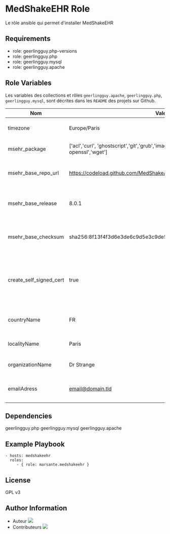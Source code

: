 MedShakeEHR Role
=========

Le rôle ansible qui permet d'installer MedShakeEHR

Requirements
------------

- role: geerlingguy.php-versions
- role: geerlingguy.php
- role: geerlingguy.mysql
- role: geerlingguy.apache

Role Variables
--------------

Les variables des collections et rôles `geerlingguy.apache`, `geerlingguy.php`, `geerlingguy.mysql`, sont décrites dans les `README` des projets sur Github.

| Nom                     | Valeurs par défaut                                                       | Description                                                                                |
| ----                    | ------------------                                                       | ------------                                                                               |
| timezone                | Europe/Paris                                                             | Mettre à l'heure le serveur                                                                |
| msehr_package           | ['acl','curl', 'ghostscript','git','grub','imagemagick','ntp','pdftk-java','python3-openssl','wget'] | Installer les dépendances de MSEHR                                                         |
| msehr_base_repo_url     | https://codeload.github.com/MedShake/MedShakeEHR-base/tar.gz/refs/tags/  | Url du dépôt où récupérer l'archive MsEHR                                                   |
| msehr_base_release      | 8.0.1                                                                    | Version de l'archive à récupérer (sans le préfixe `v`)                                     |
| msehr_base_checksum     | sha256:8f13f4f3d6e3de6c9d5e3c9de52dd3683909067d0b01c60d6cbf32e530526a2d  | Somme de contrôle à effectuer sur l'archive récupérer                                      |
| create_self_signed_cert | true                                                                     | Mettre à `false` si vous ne voulez pas créer de certificat auto signé pour le serveur web |
| countryName             | FR                                                                       | le code de votre pays pour le certificat                                                   |
| localityName            | Paris                                                                    | Votre ville pour le certificat                                                             |
| organizationName        | Dr Strange                                                               | Votre raison sociale pour le certificat                                                    |
| emailAdress             | email@domain.tld                                                         | Votre adresse mail pour le certificat                                                       |


Dependencies
------------

geerlingguy.php
geerlingguy.mysql
geerlingguy.apache

Example Playbook
----------------


    - hosts: medshakeehr
      roles:
         - { role: marsante.medshakeehr }

License
-------

GPL v3

Author Information
------------------

- Auteur
[![](https://github.com/marsante.png?size=50)](https://github.com/marsante)
- Contributeurs
[![](https://github.com/indelog.png?size=50)](https://github.com/indelog)
